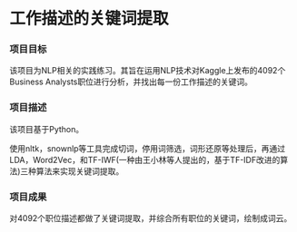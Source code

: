 # 工作描述的关键词提取

### 项目目标
该项目为NLP相关的实践练习。其旨在运用NLP技术对Kaggle上发布的4092个Business Analysts职位进行分析，并找出每一份工作描述的关键词。

### 项目描述
该项目基于Python。

使用nltk，snownlp等工具完成切词，停用词筛选，词形还原等处理后，再通过LDA，Word2Vec，和TF-IWF(一种由王小林等人提出的，基于TF-IDF改进的算法)三种算法来实现关键词提取。
### 项目成果
对4092个职位描述都做了关键词提取，并综合所有职位的关键词，绘制成词云。

